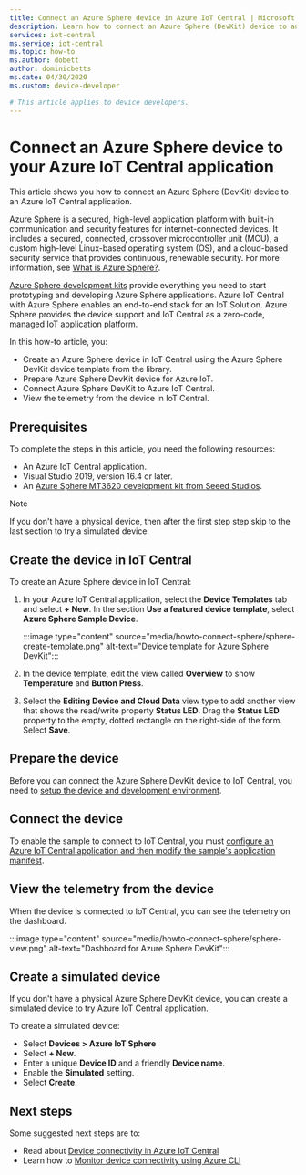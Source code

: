 ```yaml
---
title: Connect an Azure Sphere device in Azure IoT Central | Microsoft Docs
description: Learn how to connect an Azure Sphere (DevKit) device to an Azure IoT Central application. 
services: iot-central
ms.service: iot-central
ms.topic: how-to
ms.author: dobett
author: dominicbetts
ms.date: 04/30/2020
ms.custom: device-developer

# This article applies to device developers.
---
```


# Connect an Azure Sphere device to your Azure IoT Central application

This article shows you how to connect an Azure Sphere (DevKit) device to an Azure IoT Central application.

Azure Sphere is a secured, high-level application platform with built-in communication and security features for internet-connected devices. It includes a secured, connected, crossover microcontroller unit (MCU), a custom high-level Linux-based operating system (OS), and a cloud-based security service that provides continuous, renewable security. For more information, see [What is Azure Sphere?](/azure-sphere/product-overview/what-is-azure-sphere).

[Azure Sphere development kits](https://azure.microsoft.com/services/azure-sphere/get-started/) provide everything you need to start prototyping and developing Azure Sphere applications. Azure IoT Central with Azure Sphere enables an end-to-end stack for an IoT Solution. Azure Sphere provides the device support and IoT Central as a zero-code, managed IoT application platform.

In this how-to article, you:

- Create an Azure Sphere device in IoT Central using the Azure Sphere DevKit device template from the library.
- Prepare Azure Sphere DevKit device for Azure IoT.
- Connect Azure Sphere DevKit to Azure IoT Central.
- View the telemetry from the device in IoT Central.

## Prerequisites

To complete the steps in this article, you need the following resources:

- An Azure IoT Central application.
- Visual Studio 2019, version 16.4 or later.
- An [Azure Sphere MT3620 development kit from Seeed Studios](/azure-sphere/hardware/mt3620-reference-board-design).

> [!NOTE]
> If you don't have a physical device, then after the first step step skip to the last section to try a simulated device.

## Create the device in IoT Central

To create an Azure Sphere device in IoT Central:

1. In your Azure IoT Central application, select the **Device Templates** tab and select **+ New**. In the section **Use a featured device template**, select **Azure Sphere Sample Device**.

    :::image type="content" source="media/howto-connect-sphere/sphere-create-template.png" alt-text="Device template for Azure Sphere DevKit":::

1. In the device template, edit the view called **Overview** to show **Temperature** and **Button Press**.

1. Select the **Editing Device and Cloud Data** view type to add another view that shows the read/write property **Status LED**. Drag the **Status LED** property to the empty, dotted rectangle on the right-side of the form. Select **Save**.

## Prepare the device

Before you can connect the Azure Sphere DevKit device to IoT Central, you need to [setup the device and development environment](https://github.com/Azure/azure-sphere-samples/tree/master/Samples/AzureIoT).

## Connect the device

To enable the sample to connect to IoT Central, you must [configure an Azure IoT Central application and then modify the sample's application manifest](https://github.com/Azure/azure-sphere-samples/blob/master/Samples/AzureIoT/READMEStartWithIoTCentral.md).

## View the telemetry from the device

When the device is connected to IoT Central, you can see the telemetry on the dashboard.

:::image type="content" source="media/howto-connect-sphere/sphere-view.png" alt-text="Dashboard for Azure Sphere DevKit":::

## Create a simulated device

If you don't have a physical Azure Sphere DevKit device, you can create a simulated device to try Azure IoT Central application.

To create a simulated device:

- Select **Devices > Azure IoT Sphere**
- Select **+ New**.
- Enter a unique **Device ID** and a friendly **Device name**.
- Enable the **Simulated** setting.
- Select **Create**.

## Next steps

Some suggested next steps are to:

- Read about [Device connectivity in Azure IoT Central](./concepts-get-connected.md)
- Learn how to [Monitor device connectivity using Azure CLI](./howto-monitor-devices-azure-cli.md)